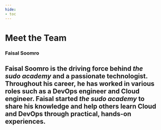 ```yaml
---
hide:
- toc
---
```


# Meet the Team
### Faisal Soomro
Faisal Soomro is the driving force behind _the sudo academy_ and a passionate technologist. Throughout his career, he has worked in various roles such as a DevOps engineer and Cloud engineer.
Faisal started _the sudo academy_ to share his knowledge and help others learn Cloud and DevOps through practical, hands-on experiences.
---